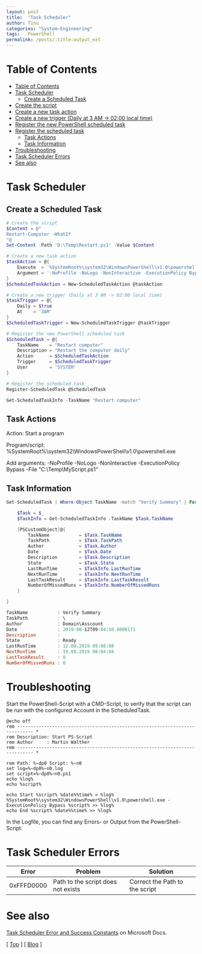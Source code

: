 ```yaml
---
layout: post
title:  "Task Scheduler"
author: Tinu
categories: "System-Engineering"
tags:   PowerShell
permalink: /posts/:title:output_ext
---
```


# Table of Contents

- [Table of Contents](#table-of-contents)
- [Task Scheduler](#task-scheduler)
  - [Create a Scheduled Task](#create-a-scheduled-task)
- [Create the script](#create-the-script)
- [Create a new task action](#create-a-new-task-action)
- [Create a new trigger (Daily at 3 AM -> 02:00 local time)](#create-a-new-trigger-daily-at-3-am---0200-local-time)
- [Register the new PowerShell scheduled task](#register-the-new-powershell-scheduled-task)
- [Register the scheduled task](#register-the-scheduled-task)
  - [Task Actions](#task-actions)
  - [Task Information](#task-information)
- [Troubleshooting](#troubleshooting)
- [Task Scheduler Errors](#task-scheduler-errors)
- [See also](#see-also)

# Task Scheduler

## Create a Scheduled Task

````powershell
# Create the script
$Content = @"
Restart-Computer -WhatIf
"@
Set-Content -Path 'D:\Temp\Restart.ps1' -Value $Content

# Create a new task action
$taskAction = @{
    Execute  = '%SystemRoot%\system32\WindowsPowerShell\v1.0\powershell.exe'
    Argument = '-NoProfile -NoLogo -NonInteractive -ExecutionPolicy Bypass -File "D:\Temp\Restart.ps1"'
}
$ScheduledTaskAction = New-ScheduledTaskAction @taskAction

# Create a new trigger (Daily at 3 AM -> 02:00 local time)
$taskTrigger = @{
    Daily = $true
    At    = '3AM'
}
$ScheduledTaskTrigger = New-ScheduledTaskTrigger @taskTrigger

# Register the new PowerShell scheduled task
$ScheduledTask = @{
    TaskName    = "Restart computer"
    Description = "Restart the computer daily"
    Action      = $ScheduledTaskAction
    Trigger     = $ScheduledTaskTrigger
    User        = 'SYSTEM'
}

# Register the scheduled task
Register-ScheduledTask @ScheduledTask

Get-ScheduledTaskInfo -TaskName "Restart computer"
````

## Task Actions

Action: Start a program

Program/script: %SystemRoot%\system32\WindowsPowerShell\v1.0\powershell.exe

Add arguments: -NoProfile -NoLogo -NonInteractive -ExecutionPolicy Bypass -File "C:\Temp\MyScript.ps1"

## Task Information

````powershell
Get-ScheduledTask | Where-Object TaskName -match "Verify Summary" | ForEach {

    $Task = $_
    $TaskInfo = Get-ScheduledTaskInfo -TaskName $Task.TaskName

    [PSCustomObject]@{
        TaskName           = $Task.TaskName
        TaskPath           = $Task.TaskPath
        Author             = $Task.Author
        Date               = $Task.Date
        Description        = $Task.Description
        State              = $Task.State
        LastRunTime        = $TaskInfo.LastRunTime
        NextRunTime        = $TaskInfo.NextRunTime
        LastTaskResult     = $TaskInfo.LastTaskResult
        NumberOfMissedRuns = $TaskInfo.NumberOfMissedRuns
    }

}

TaskName           : Verify Summary
TaskPath           : \
Author             : Domain\Asscount
Date               : 2019-08-12T09:04:50.0000171
Description        :
State              : Ready
LastRunTime        : 12.08.2019 09:08:08
NextRunTime        : 19.08.2019 08:04:04
LastTaskResult     : 0
NumberOfMissedRuns : 0
````

# Troubleshooting

Start the PowerShell-Script with a CMD-Script, to verify that the script can be run with the configured Account in the ScheduledTask.

````batch
@echo off
rem ---------------------------------------------------------------------------- *
rem Description: Start PS-Script
rem Author     : Martin Walther
rem ---------------------------------------------------------------------------- *

rem Path: %~dp0 Script: %~n0
set log=%~dp0%~n0.log
set script=%~dp0%~n0.ps1
echo %log%
echo %script%

echo Start %script% %date%%time% > %log%
%SystemRoot%\system32\WindowsPowerShell\v1.0\powershell.exe -ExecutionPolicy Bypass %script% >> %log%
echo End %script% %date%%time% >> %log%
````

In the Logfile, you can find any Errors- or Output from the PowerShell-Script.

# Task Scheduler Errors

Error | Problem | Solution
-|-|-
0xFFFD0000 | Path to the script does not exists | Correct the Path to the script

# See also

[Task Scheduler Error and Success Constants](https://docs.microsoft.com/en-us/windows/win32/taskschd/task-scheduler-error-and-success-constants) on Microsoft Docs.

[ [Top](#table-of-contents) ] [ [Blog](../categories.html) ]